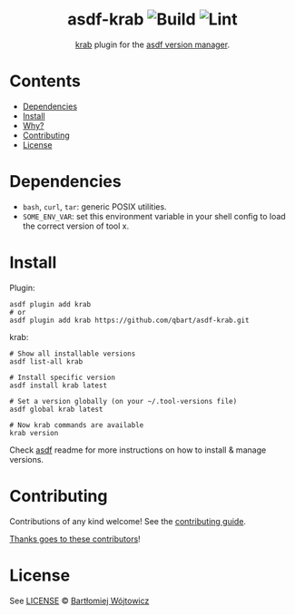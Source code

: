 <div align="center">

# asdf-krab ![Build](https://github.com/qbart/asdf-krab/workflows/Build/badge.svg) ![Lint](https://github.com/qbart/asdf-krab/workflows/Lint/badge.svg)

[krab](https://ohkrab.dev) plugin for the [asdf version manager](https://asdf-vm.com).

</div>

# Contents

- [Dependencies](#dependencies)
- [Install](#install)
- [Why?](#why)
- [Contributing](#contributing)
- [License](#license)

# Dependencies

- `bash`, `curl`, `tar`: generic POSIX utilities.
- `SOME_ENV_VAR`: set this environment variable in your shell config to load the correct version of tool x.

# Install

Plugin:

```shell
asdf plugin add krab
# or
asdf plugin add krab https://github.com/qbart/asdf-krab.git
```

krab:

```shell
# Show all installable versions
asdf list-all krab

# Install specific version
asdf install krab latest

# Set a version globally (on your ~/.tool-versions file)
asdf global krab latest

# Now krab commands are available
krab version
```

Check [asdf](https://github.com/asdf-vm/asdf) readme for more instructions on how to
install & manage versions.

# Contributing

Contributions of any kind welcome! See the [contributing guide](contributing.md).

[Thanks goes to these contributors](https://github.com/qbart/asdf-krab/graphs/contributors)!

# License

See [LICENSE](LICENSE) © [Bartłomiej Wójtowicz](https://github.com/qbart/)
